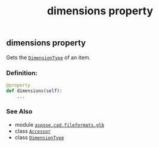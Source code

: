 ﻿---
title: dimensions property
second_title: Aspose.CAD for Python via .NET API References
description: 
type: docs
weight: 130
url: /python-net/aspose.cad.fileformats.glb/accessor/dimensions/
is_root: false
---

## dimensions property


Gets the [`DimensionType`](/cad/python-net/aspose.cad.fileformats.glb/dimensiontype) of an item.
### Definition:
```python
@property
def dimensions(self):
    ...
```

### See Also
* module [`aspose.cad.fileformats.glb`](../../)
* class [`Accessor`](/cad/python-net/aspose.cad.fileformats.glb/accessor)
* class [`DimensionType`](/cad/python-net/aspose.cad.fileformats.glb/dimensiontype)
